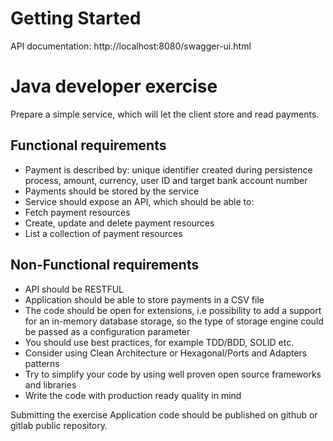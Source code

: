 # Getting Started

API documentation: http://localhost:8080/swagger-ui.html



# Java developer exercise 
 
Prepare a simple service, which will let the client store and read payments.  
 
## Functional requirements 
* Payment is described by: unique identifier created during persistence process, amount, currency, user ID and target bank account number 
* Payments should be stored by the service 
* Service should expose an API, which should be able to: 
* Fetch payment resources 
* Create, update and delete payment resources 
* List a collection of payment resources 

## Non-Functional requirements 
* API should be RESTFUL 
* Application should be able to  store payments in a CSV file 
* The code should be open for extensions, i.e  possibility to add a support for an in-memory database storage, so  the type of storage engine could be passed as a configuration parameter 
* You should use best practices, for example TDD/BDD, SOLID etc. 
* Consider using Clean Architecture or Hexagonal/Ports and Adapters patterns 
* Try to simplify your code by using well  proven open source frameworks and libraries 
* Write the code with production ready quality in mind  

Submitting the exercise Application code should be published on github or gitlab public repository. 
 